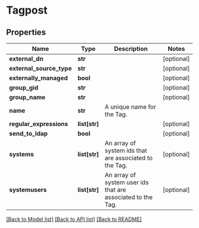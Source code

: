 # Tagpost

## Properties
Name | Type | Description | Notes
------------ | ------------- | ------------- | -------------
**external_dn** | **str** |  | [optional] 
**external_source_type** | **str** |  | [optional] 
**externally_managed** | **bool** |  | [optional] 
**group_gid** | **str** |  | [optional] 
**group_name** | **str** |  | [optional] 
**name** | **str** | A unique name for the Tag. | 
**regular_expressions** | **list[str]** |  | [optional] 
**send_to_ldap** | **bool** |  | [optional] 
**systems** | **list[str]** | An array of system ids that are associated to the Tag. | [optional] 
**systemusers** | **list[str]** | An array of system user ids that are associated to the Tag. | [optional] 

[[Back to Model list]](../README.md#documentation-for-models) [[Back to API list]](../README.md#documentation-for-api-endpoints) [[Back to README]](../README.md)


